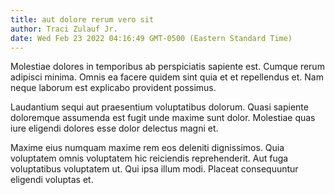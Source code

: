 ```yaml
---
title: aut dolore rerum vero sit
author: Traci Zulauf Jr.
date: Wed Feb 23 2022 04:16:49 GMT-0500 (Eastern Standard Time)
---
```

Molestiae dolores in temporibus ab perspiciatis sapiente est. Cumque rerum adipisci minima. Omnis ea facere quidem sint quia et et repellendus et. Nam neque laborum est explicabo provident possimus.

 Laudantium sequi aut praesentium voluptatibus dolorum. Quasi sapiente doloremque assumenda est fugit unde maxime sunt dolor. Molestiae quas iure eligendi dolores esse dolor delectus magni et.

 Maxime eius numquam maxime rem eos deleniti dignissimos. Quia voluptatem omnis voluptatem hic reiciendis reprehenderit. Aut fuga voluptatibus voluptatem ut. Qui ipsa illum modi. Placeat consequuntur eligendi voluptas et.
